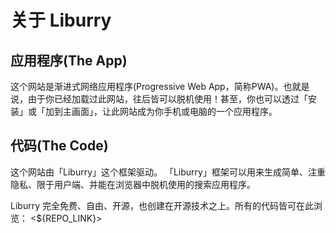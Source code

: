 # 关于 Liburry

## 应用程序(The App)

这个网站是渐进式网络应用程序(Progressive Web App，简称PWA)。也就是说，由于你已经加载过此网站，往后皆可以脱机使用！甚至，你也可以透过「安装」或「加到主画面」，让此网站成为你手机或电脑的一个应用程序。

## 代码(The Code)

这个网站由「Liburry」这个框架驱动。 「Liburry」框架可以用来生成简单、注重隐私、限于用户端、并能在浏览器中脱机使用的搜索应用程序。

Liburry 完全免费、自由、开源，也创建在开源技术之上。所有的代码皆可在此浏览： <${REPO_LINK}>
